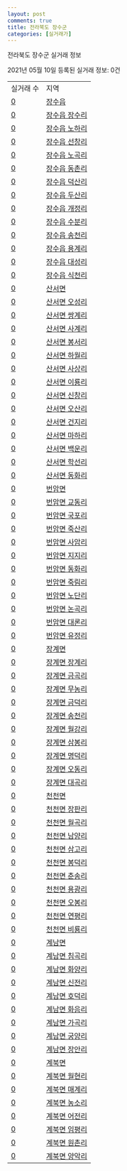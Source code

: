 ```yaml
---
layout: post
comments: true
title: 전라북도 장수군
categories: [실거래가]
---
```


전라북도 장수군 실거래 정보

2021년 05월 10일 등록된 실거래 정보: 0건


<table>
  <tr>
    <td>실거래 수</td>
    <td>지역</td>
  </tr>

  
  <tr>
    <td><a href="4574025000.html">0</a></td>
    <td><a href="4574025000.html">장수읍</a></td>
  </tr>
    

  <tr>
    <td><a href="4574025021.html">0</a></td>
    <td><a href="4574025021.html">장수읍 장수리</a></td>
  </tr>
    

  <tr>
    <td><a href="4574025022.html">0</a></td>
    <td><a href="4574025022.html">장수읍 노하리</a></td>
  </tr>
    

  <tr>
    <td><a href="4574025023.html">0</a></td>
    <td><a href="4574025023.html">장수읍 선창리</a></td>
  </tr>
    

  <tr>
    <td><a href="4574025024.html">0</a></td>
    <td><a href="4574025024.html">장수읍 노곡리</a></td>
  </tr>
    

  <tr>
    <td><a href="4574025025.html">0</a></td>
    <td><a href="4574025025.html">장수읍 동촌리</a></td>
  </tr>
    

  <tr>
    <td><a href="4574025026.html">0</a></td>
    <td><a href="4574025026.html">장수읍 덕산리</a></td>
  </tr>
    

  <tr>
    <td><a href="4574025027.html">0</a></td>
    <td><a href="4574025027.html">장수읍 두산리</a></td>
  </tr>
    

  <tr>
    <td><a href="4574025028.html">0</a></td>
    <td><a href="4574025028.html">장수읍 개정리</a></td>
  </tr>
    

  <tr>
    <td><a href="4574025029.html">0</a></td>
    <td><a href="4574025029.html">장수읍 수분리</a></td>
  </tr>
    

  <tr>
    <td><a href="4574025030.html">0</a></td>
    <td><a href="4574025030.html">장수읍 송천리</a></td>
  </tr>
    

  <tr>
    <td><a href="4574025031.html">0</a></td>
    <td><a href="4574025031.html">장수읍 용계리</a></td>
  </tr>
    

  <tr>
    <td><a href="4574025032.html">0</a></td>
    <td><a href="4574025032.html">장수읍 대성리</a></td>
  </tr>
    

  <tr>
    <td><a href="4574025033.html">0</a></td>
    <td><a href="4574025033.html">장수읍 식천리</a></td>
  </tr>
    

  <tr>
    <td><a href="4574031000.html">0</a></td>
    <td><a href="4574031000.html">산서면</a></td>
  </tr>
    

  <tr>
    <td><a href="4574031021.html">0</a></td>
    <td><a href="4574031021.html">산서면 오성리</a></td>
  </tr>
    

  <tr>
    <td><a href="4574031022.html">0</a></td>
    <td><a href="4574031022.html">산서면 쌍계리</a></td>
  </tr>
    

  <tr>
    <td><a href="4574031023.html">0</a></td>
    <td><a href="4574031023.html">산서면 사계리</a></td>
  </tr>
    

  <tr>
    <td><a href="4574031024.html">0</a></td>
    <td><a href="4574031024.html">산서면 봉서리</a></td>
  </tr>
    

  <tr>
    <td><a href="4574031025.html">0</a></td>
    <td><a href="4574031025.html">산서면 하월리</a></td>
  </tr>
    

  <tr>
    <td><a href="4574031026.html">0</a></td>
    <td><a href="4574031026.html">산서면 사상리</a></td>
  </tr>
    

  <tr>
    <td><a href="4574031027.html">0</a></td>
    <td><a href="4574031027.html">산서면 이룡리</a></td>
  </tr>
    

  <tr>
    <td><a href="4574031028.html">0</a></td>
    <td><a href="4574031028.html">산서면 신창리</a></td>
  </tr>
    

  <tr>
    <td><a href="4574031029.html">0</a></td>
    <td><a href="4574031029.html">산서면 오산리</a></td>
  </tr>
    

  <tr>
    <td><a href="4574031030.html">0</a></td>
    <td><a href="4574031030.html">산서면 건지리</a></td>
  </tr>
    

  <tr>
    <td><a href="4574031031.html">0</a></td>
    <td><a href="4574031031.html">산서면 마하리</a></td>
  </tr>
    

  <tr>
    <td><a href="4574031032.html">0</a></td>
    <td><a href="4574031032.html">산서면 백운리</a></td>
  </tr>
    

  <tr>
    <td><a href="4574031033.html">0</a></td>
    <td><a href="4574031033.html">산서면 학선리</a></td>
  </tr>
    

  <tr>
    <td><a href="4574031034.html">0</a></td>
    <td><a href="4574031034.html">산서면 동화리</a></td>
  </tr>
    

  <tr>
    <td><a href="4574032000.html">0</a></td>
    <td><a href="4574032000.html">번암면</a></td>
  </tr>
    

  <tr>
    <td><a href="4574032021.html">0</a></td>
    <td><a href="4574032021.html">번암면 교동리</a></td>
  </tr>
    

  <tr>
    <td><a href="4574032022.html">0</a></td>
    <td><a href="4574032022.html">번암면 국포리</a></td>
  </tr>
    

  <tr>
    <td><a href="4574032023.html">0</a></td>
    <td><a href="4574032023.html">번암면 죽산리</a></td>
  </tr>
    

  <tr>
    <td><a href="4574032024.html">0</a></td>
    <td><a href="4574032024.html">번암면 사암리</a></td>
  </tr>
    

  <tr>
    <td><a href="4574032025.html">0</a></td>
    <td><a href="4574032025.html">번암면 지지리</a></td>
  </tr>
    

  <tr>
    <td><a href="4574032026.html">0</a></td>
    <td><a href="4574032026.html">번암면 동화리</a></td>
  </tr>
    

  <tr>
    <td><a href="4574032027.html">0</a></td>
    <td><a href="4574032027.html">번암면 죽림리</a></td>
  </tr>
    

  <tr>
    <td><a href="4574032028.html">0</a></td>
    <td><a href="4574032028.html">번암면 노단리</a></td>
  </tr>
    

  <tr>
    <td><a href="4574032029.html">0</a></td>
    <td><a href="4574032029.html">번암면 논곡리</a></td>
  </tr>
    

  <tr>
    <td><a href="4574032030.html">0</a></td>
    <td><a href="4574032030.html">번암면 대론리</a></td>
  </tr>
    

  <tr>
    <td><a href="4574032031.html">0</a></td>
    <td><a href="4574032031.html">번암면 유정리</a></td>
  </tr>
    

  <tr>
    <td><a href="4574033500.html">0</a></td>
    <td><a href="4574033500.html">장계면</a></td>
  </tr>
    

  <tr>
    <td><a href="4574033521.html">0</a></td>
    <td><a href="4574033521.html">장계면 장계리</a></td>
  </tr>
    

  <tr>
    <td><a href="4574033522.html">0</a></td>
    <td><a href="4574033522.html">장계면 금곡리</a></td>
  </tr>
    

  <tr>
    <td><a href="4574033523.html">0</a></td>
    <td><a href="4574033523.html">장계면 무농리</a></td>
  </tr>
    

  <tr>
    <td><a href="4574033524.html">0</a></td>
    <td><a href="4574033524.html">장계면 금덕리</a></td>
  </tr>
    

  <tr>
    <td><a href="4574033525.html">0</a></td>
    <td><a href="4574033525.html">장계면 송천리</a></td>
  </tr>
    

  <tr>
    <td><a href="4574033526.html">0</a></td>
    <td><a href="4574033526.html">장계면 월강리</a></td>
  </tr>
    

  <tr>
    <td><a href="4574033527.html">0</a></td>
    <td><a href="4574033527.html">장계면 삼봉리</a></td>
  </tr>
    

  <tr>
    <td><a href="4574033528.html">0</a></td>
    <td><a href="4574033528.html">장계면 명덕리</a></td>
  </tr>
    

  <tr>
    <td><a href="4574033529.html">0</a></td>
    <td><a href="4574033529.html">장계면 오동리</a></td>
  </tr>
    

  <tr>
    <td><a href="4574033530.html">0</a></td>
    <td><a href="4574033530.html">장계면 대곡리</a></td>
  </tr>
    

  <tr>
    <td><a href="4574034000.html">0</a></td>
    <td><a href="4574034000.html">천천면</a></td>
  </tr>
    

  <tr>
    <td><a href="4574034021.html">0</a></td>
    <td><a href="4574034021.html">천천면 장판리</a></td>
  </tr>
    

  <tr>
    <td><a href="4574034022.html">0</a></td>
    <td><a href="4574034022.html">천천면 월곡리</a></td>
  </tr>
    

  <tr>
    <td><a href="4574034024.html">0</a></td>
    <td><a href="4574034024.html">천천면 남양리</a></td>
  </tr>
    

  <tr>
    <td><a href="4574034025.html">0</a></td>
    <td><a href="4574034025.html">천천면 삼고리</a></td>
  </tr>
    

  <tr>
    <td><a href="4574034026.html">0</a></td>
    <td><a href="4574034026.html">천천면 봉덕리</a></td>
  </tr>
    

  <tr>
    <td><a href="4574034027.html">0</a></td>
    <td><a href="4574034027.html">천천면 춘송리</a></td>
  </tr>
    

  <tr>
    <td><a href="4574034028.html">0</a></td>
    <td><a href="4574034028.html">천천면 용광리</a></td>
  </tr>
    

  <tr>
    <td><a href="4574034029.html">0</a></td>
    <td><a href="4574034029.html">천천면 오봉리</a></td>
  </tr>
    

  <tr>
    <td><a href="4574034030.html">0</a></td>
    <td><a href="4574034030.html">천천면 연평리</a></td>
  </tr>
    

  <tr>
    <td><a href="4574034031.html">0</a></td>
    <td><a href="4574034031.html">천천면 비룡리</a></td>
  </tr>
    

  <tr>
    <td><a href="4574035000.html">0</a></td>
    <td><a href="4574035000.html">계남면</a></td>
  </tr>
    

  <tr>
    <td><a href="4574035021.html">0</a></td>
    <td><a href="4574035021.html">계남면 침곡리</a></td>
  </tr>
    

  <tr>
    <td><a href="4574035022.html">0</a></td>
    <td><a href="4574035022.html">계남면 화양리</a></td>
  </tr>
    

  <tr>
    <td><a href="4574035023.html">0</a></td>
    <td><a href="4574035023.html">계남면 신전리</a></td>
  </tr>
    

  <tr>
    <td><a href="4574035024.html">0</a></td>
    <td><a href="4574035024.html">계남면 호덕리</a></td>
  </tr>
    

  <tr>
    <td><a href="4574035025.html">0</a></td>
    <td><a href="4574035025.html">계남면 화음리</a></td>
  </tr>
    

  <tr>
    <td><a href="4574035026.html">0</a></td>
    <td><a href="4574035026.html">계남면 가곡리</a></td>
  </tr>
    

  <tr>
    <td><a href="4574035027.html">0</a></td>
    <td><a href="4574035027.html">계남면 궁양리</a></td>
  </tr>
    

  <tr>
    <td><a href="4574035028.html">0</a></td>
    <td><a href="4574035028.html">계남면 장안리</a></td>
  </tr>
    

  <tr>
    <td><a href="4574036000.html">0</a></td>
    <td><a href="4574036000.html">계북면</a></td>
  </tr>
    

  <tr>
    <td><a href="4574036021.html">0</a></td>
    <td><a href="4574036021.html">계북면 월현리</a></td>
  </tr>
    

  <tr>
    <td><a href="4574036022.html">0</a></td>
    <td><a href="4574036022.html">계북면 매계리</a></td>
  </tr>
    

  <tr>
    <td><a href="4574036023.html">0</a></td>
    <td><a href="4574036023.html">계북면 농소리</a></td>
  </tr>
    

  <tr>
    <td><a href="4574036024.html">0</a></td>
    <td><a href="4574036024.html">계북면 어전리</a></td>
  </tr>
    

  <tr>
    <td><a href="4574036025.html">0</a></td>
    <td><a href="4574036025.html">계북면 임평리</a></td>
  </tr>
    

  <tr>
    <td><a href="4574036026.html">0</a></td>
    <td><a href="4574036026.html">계북면 원촌리</a></td>
  </tr>
    

  <tr>
    <td><a href="4574036027.html">0</a></td>
    <td><a href="4574036027.html">계북면 양악리</a></td>
  </tr>
    


</table>
    